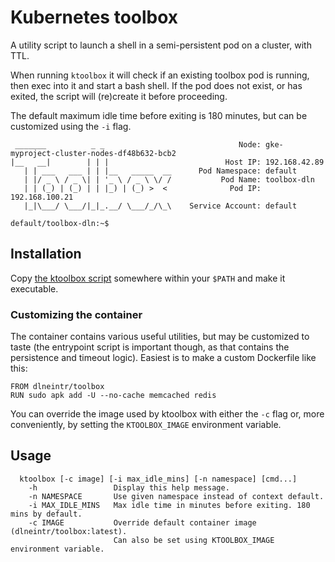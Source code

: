 # Kubernetes toolbox

A utility script to launch a shell in a semi-persistent pod on a cluster, with TTL.

When running `ktoolbox` it will check if an existing toolbox pod is running,
then exec into it and start a bash shell. If the pod does not exist, or has
exited, the script will (re)create it before proceeding.

The default maximum idle time before exiting is 180 minutes, but can be
customized using the `-i` flag.

```% ktoolbox
 _______          _ _                              Node: gke-myproject-cluster-nodes-df48b632-bcb2
|__   __|        | | |                          Host IP: 192.168.42.89
   | | ___   ___ | | |__   _____  __      Pod Namespace: default
   | |/ _ \ / _ \| | '_ \ / _ \ \/ /           Pod Name: toolbox-dln
   | | (_) | (_) | | |_) | (_) >  <              Pod IP: 192.168.100.21
   |_|\___/ \___/|_|_.__/ \___/_/\_\    Service Account: default

default/toolbox-dln:~$
```

## Installation

Copy [the ktoolbox script](https://raw.githubusercontent.com/dln/ktoolbox/master/ktoolbox) somewhere within your `$PATH` and make it executable.

### Customizing the container
The container contains various useful utilities, but may be customized to taste
(the entrypoint script is important though, as that contains the persistence and
timeout logic). Easiest is to make a custom Dockerfile like this:

```
FROM dlneintr/toolbox
RUN sudo apk add -U --no-cache memcached redis
```

You can override the image used by ktoolbox with either the `-c` flag or,
more conveniently, by setting the `KTOOLBOX_IMAGE` environment variable.

## Usage

```
  ktoolbox [-c image] [-i max_idle_mins] [-n namespace] [cmd...]
    -h                 Display this help message.
    -n NAMESPACE       Use given namespace instead of context default.
    -i MAX_IDLE_MINS   Max idle time in minutes before exiting. 180 mins by default.
    -c IMAGE           Override default container image (dlneintr/toolbox:latest).
                       Can also be set using KTOOLBOX_IMAGE environment variable.
```
